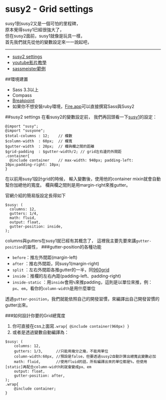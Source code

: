 # susy2 - Grid settings
susy1到susy2又是一個可怕的里程碑，  
原本覺得susy1已經很強大了，  
但在susy2面前，susy1就像是玩具一樣，  
首先我們就先從他的變數設定來一一說起吧，  

***

* [susy2 settings](http://susydocs.oddbird.net/en/latest/settings/#settings)
* [youtube影片教學](https://www.youtube.com/watch?v=cOrNTZ05FL4&list=UU7A-C1EwjVfGbCOK5u8AlwA)
* [sassmeister範例](http://sassmeister.com/gist/4f26651ea0af7dd04e64)

##環境建置
* Sass 3.3以上
* Compass
* [Breakpoint](https://github.com/Team-Sass/breakpoint)
* 如果你不想安裝ruby環境，[Fire.app](http://fireapp.kkbox.com/)可以直接撰寫Sass與Susy2
  
  	
##susy2 settings
在看susy2的變數設定前，
我們再回頭看一下[susy1](http://susydocs.oddbird.net/en/latest/susyone/#basic-settings)的設定：

    @import "susy";
    @import "susyone";
    $total-columns : 12;    // 欄數
    $column-width  : 60px;  // 欄寬
    $gutter-width  : 20px;  // 欄與欄之間的距離
    $grid-padding  : $gutter-width/2; // grid左右邊的外間距
    .container{
      @include container    // max-width: 940px; padding-left: 10px;padding-right: 10px;
    }

在以前用susy1設計grid的時候，
輸入變數後，使用他的container mixin就會自動幫你加總他的寬度。
欄與欄之間則是用margin-right來推gutter。

官網介紹的簡易版設定長得如下

    $susy: (
      columns: 12,
      gutters: 1/4,
      math: fluid,
      output: float,
      gutter-position: inside,
    );
columns與gutters在susy1就已經有其概念了，
這裡我主要先要來講`gutter-position`的屬性，
###gutter-position的各種功能
* `before`：推左外間距(margin-left)
* `after` ：推右外間距，同susy1(margin-right)
* `split` ：左右外間距各推gutter的一半，同[960grid](http://960.gs/demo.html)
* `inside`：推欄的左右內距(padding-left、padding-right)
* `inside-static` ：用`inside`會用`%`來推padding，這則是以單位來推，例：`px`、`em`，看你的`column-width`是用什麼單位  

透過`gutter-position`，我們就能依照自己的開發習慣，來編譯出自己開發習慣的gutter出來。

###如何設計你要的Grid總寬度
1.  你可直接在css上面寫`.wrap{ @include container(960px) }`  
2.  或者是透過變數自動編譯為：
```
$susy: (
    columns: 12,
    gutters: 1/3,      //只能用幾分之幾，不能用單位
    column-width:60px, //預設是false，但要透過susy2自動計算出總寬此變數必加
    math: fluid,       //使用fluid的話，所有編譯出來的單位都是%，但使用[static]再配合column-width則就會變成px、em
    output: float,
    gutter-position: after,
);
.wrap{
    @include container;
}
```
